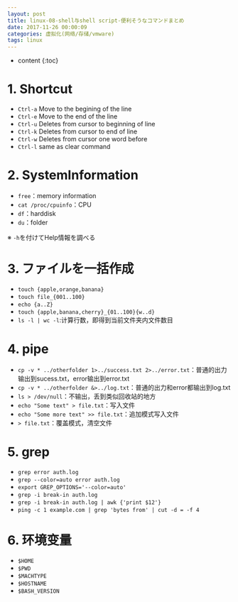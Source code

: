 ```yaml
---
layout: post
title: linux-08-shell与shell script-便利そうなコマンドまとめ
date: 2017-11-26 00:00:09
categories: 虚拟化(网络/存储/vmware)
tags: linux
---
```

* content
{:toc}


# 1. Shortcut

- `Ctrl-a`   Move to the begining of the line
- `Ctrl-e`   Move to the end of the line
- `Ctrl-u`   Deletes from cursor to beginning of line
- `Ctrl-k`   Deletes from cursor to end of line
- `Ctrl-w`   Deletes from cursor one word before
- `Ctrl-l`   same as clear command
  

# 2. SystemInformation

- `free`：memory information
- `cat /proc/cpuinfo`：CPU
- `df`：harddisk
- `du`：folder

※ `-h`を付けてHelp情報を調べる



# 3. ファイルを一括作成

- `touch {apple,orange,banana}`
- `touch file_{001..100}`
- `echo {a..Z}`
- `touch {apple,banana,cherry}_{01..100}{w..d}`
- `ls -l | wc -l`:计算行数，即得到当前文件夹内文件数目


# 4. pipe

- `cp -v * ../otherfolder 1>../success.txt 2>../error.txt`：普通的出力输出到sucess.txt，error输出到error.txt
- `cp -v * ../otherfolder &>../log.txt`：普通的出力和error都输出到log.txt
- `ls > /dev/null`：不输出，丢到类似回收站的地方
- `echo "Some text" > file.txt`：写入文件
- `echo "Some more text" >> file.txt`：追加模式写入文件
- `> file.txt`：覆盖模式，清空文件


# 5. grep

- `grep error auth.log`
- `grep --color=auto error auth.log`
- `export GREP_OPTIONS='--color=auto'`
- `grep -i break-in auth.log`
- `grep -i break-in auth.log | awk {'print $12'}`
- `ping -c 1 example.com | grep 'bytes from' | cut -d = -f 4`
     

# 6. 环境变量 

- `$HOME`
- `$PWD`
- `$MACHTYPE`
- `$HOSTNAME`
- `$BASH_VERSION`


